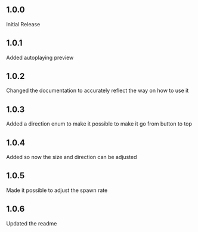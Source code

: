## 1.0.0

Initial Release

## 1.0.1

Added autoplaying preview

## 1.0.2

Changed the documentation to accurately reflect the way on how to use it

## 1.0.3

Added a direction enum to make it possible to make it go from button to top

## 1.0.4

Added so now the size and direction can be adjusted

## 1.0.5

Made it possible to adjust the spawn rate

## 1.0.6

Updated the readme